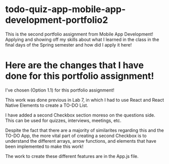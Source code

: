 # todo-quiz-app-mobile-app-development-portfolio2

This is the second portfolio assignment from Mobile App Development! Applying and showing off my skills about what I learned in the class in the final days of the Spring semester and how did I apply it here!

# Here are the changes that I have done for this portfolio assignment!

I've chosen (Option 1.1) for this portfolio assignment!

This work was done previous in Lab 7, in which I had to use React and React Native Elements to create a TO-DO List.

I have added a second Checkbox section moreso on the questions side. This can be used for quizzes, interviews, meetings, etc. 

Despite the fact that there are a majority of similarites regarding this and the TO-DO App, the more vital part of creating a second Checkbox is to understand the different arrays, arrow functions, and elements that have been implemented to make this work!

The work to create these different features are in the App.js file.